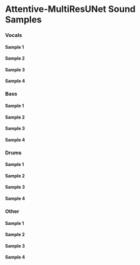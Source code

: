 # Attentive-MultiResUNet Sound Samples

### Vocals
#### Sample 1
#### Sample 2
#### Sample 3
#### Sample 4

### Bass
#### Sample 1
#### Sample 2
#### Sample 3
#### Sample 4

### Drums
#### Sample 1
#### Sample 2
#### Sample 3
#### Sample 4

### Other
#### Sample 1
#### Sample 2
#### Sample 3
#### Sample 4
